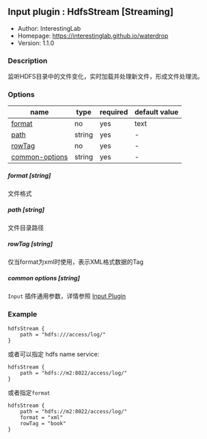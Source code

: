 ## Input plugin : HdfsStream [Streaming]

* Author: InterestingLab
* Homepage: https://interestinglab.github.io/waterdrop
* Version: 1.1.0

### Description

监听HDFS目录中的文件变化，实时加载并处理新文件，形成文件处理流。

### Options

| name | type | required | default value |
| --- | --- | --- | --- |
| [format](#format-string) | no | yes | text |
| [path](#path-string) | string | yes | - |
| [rowTag](#rowtag-string) | no | yes | - |
| [common-options](#common-options-string)| string | yes | - |


##### format [string]

文件格式


##### path [string]

文件目录路径


##### rowTag [string]

仅当format为xml时使用，表示XML格式数据的Tag

##### common options [string]

`Input` 插件通用参数，详情参照 [Input Plugin](/zh-cn/v1/configuration/input-plugin)


### Example

```
hdfsStream {
    path = "hdfs:///access/log/"
}
```

或者可以指定 hdfs name service:

```
hdfsStream {
    path = "hdfs://m2:8022/access/log/"
}
```

或者指定`format`

```
hdfsStream {
    path = "hdfs://m2:8022/access/log/"
    format = "xml"
    rowTag = "book"
}
```